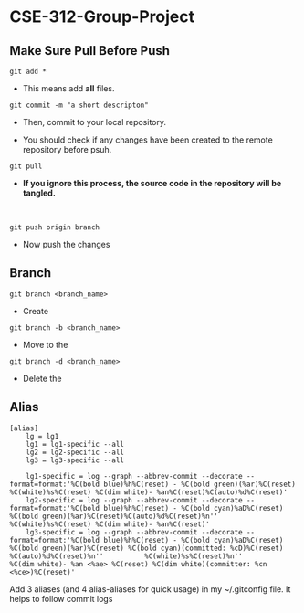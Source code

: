 # CSE-312-Group-Project

## Make Sure Pull Before Push

~~~
git add *
~~~
* This means add <b>all</b> files.

~~~
git commit -m "a short descripton"
~~~

* Then, commit to your local repository.

* You should check if any changes have been created to the remote repository before psuh.
~~~
git pull
~~~
* <b>If you ignore this process, the source code in the repository will be tangled.</b>
<br>

~~~
git push origin branch
~~~
* Now push the changes

## Branch
~~~
git branch <branch_name>
~~~
* Create <branch name></b>
~~~
git branch -b <branch_name>
~~~
* Move to the <branch name></b>
~~~
git branch -d <branch_name>
~~~
* Delete the <branch name>
## Alias
~~~
[alias]
    lg = lg1
    lg1 = lg1-specific --all
    lg2 = lg2-specific --all
    lg3 = lg3-specific --all

    lg1-specific = log --graph --abbrev-commit --decorate --format=format:'%C(bold blue)%h%C(reset) - %C(bold green)(%ar)%C(reset) %C(white)%s%C(reset) %C(dim white)- %an%C(reset)%C(auto)%d%C(reset)'
    lg2-specific = log --graph --abbrev-commit --decorate --format=format:'%C(bold blue)%h%C(reset) - %C(bold cyan)%aD%C(reset) %C(bold green)(%ar)%C(reset)%C(auto)%d%C(reset)%n''          %C(white)%s%C(reset) %C(dim white)- %an%C(reset)'
    lg3-specific = log --graph --abbrev-commit --decorate --format=format:'%C(bold blue)%h%C(reset) - %C(bold cyan)%aD%C(reset) %C(bold green)(%ar)%C(reset) %C(bold cyan)(committed: %cD)%C(reset) %C(auto)%d%C(reset)%n''          %C(white)%s%C(reset)%n''          %C(dim white)- %an <%ae> %C(reset) %C(dim white)(committer: %cn <%ce>)%C(reset)'
~~~
Add 3 aliases (and 4 alias-aliases for quick usage) in my ~/.gitconfig file. It helps to follow commit logs

